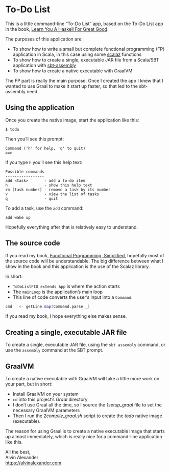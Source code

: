 To-Do List
==========

This is a little command-line “To-Do List” app, based on the
To-Do List app in the book,
[Learn You A Haskell For Great Good](https://kbhr.co/lyahfgg).

The purposes of this application are:

- To show how to write a small but complete functional programming (FP) application
  in Scala, in this case using some [scalaz](https://github.com/scalaz/scalaz) 
  functions
- To show how to create a single, executable JAR file from a 
  Scala/SBT application with [sbt-assembly](https://github.com/sbt/sbt-assembly)
- To show how to create a native executable with GraalVM

The FP part is really the main purpose. Once I created the app I knew that
I wanted to use Graal to make it start up faster, so that led to the 
sbt-assembly need.


## Using the application

Once you create the native image, start the application like this:

````
$ todo
````

Then you’ll see this prompt:

````
Command ('h' for help, 'q' to quit)
==>
````

If you type `h` you’ll see this help text:

````
Possible commands
-----------------
add <task>       - add a to-do item
h                - show this help text
rm [task number] - remove a task by its number
v                - view the list of tasks
q                - quit
````

To add a task, use the `add` command:

````
add wake up
````

Hopefully everything after that is relatively easy to understand.


## The source code

If you read my book, [Functional Programming, Simplified](https://alvinalexander.com/scala/functional-programming-simplified-book), hopefully most of the source code
will be understandable. The big difference between what I show in the
book and this application is the use of the Scalaz library.

In short:

- `ToDoListFIO extends App` is where the action starts
- The `mainLoop` is the application’s main loop
- This line of code converts the user’s input into a `Command`:
```scala
cmd   <- getLine.map(Command.parse _)
```

If you read my book, I hope everything else makes sense.


## Creating a single, executable JAR file

To create a single, executable JAR file, using the `sbt assembly` command,
or use the `assembly` command at the SBT prompt.


## GraalVM

To create a native executable with GraalVM will take a little more work
on your part, but in short:

- Install GraalVM on your system
- `cd` into this project’s *Graal* directory
- I don’t use Graal all the time, so I source the 
  *1setup_graal* file to set the necessary GraalVM parameters
- Then I run the *2compile_graal.sh* script to create the 
  *todo* native image (executable).

The reason for using Graal is to create a native executable
image that starts up almost immediately, which is really nice
for a command-line application like this.


All the best,  
Alvin Alexander  
https://alvinalexander.com

